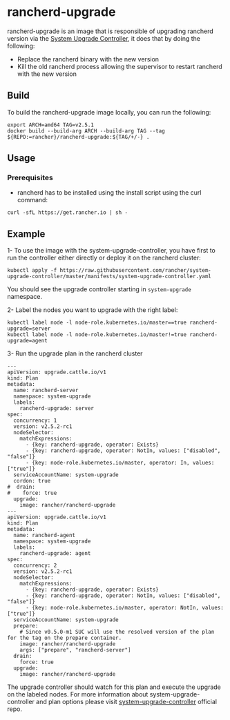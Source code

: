 # rancherd-upgrade

rancherd-upgrade is an image that is responsible of upgrading rancherd version via the [System Upgrade Controller](https://github.com/rancher/system-upgrade-controller), it does that by doing the following:

- Replace the rancherd binary with the new version
- Kill the old rancherd process allowing the supervisor to restart rancherd with the new version

## Build

To build the rancherd-upgrade image locally, you can run the following:

```
export ARCH=amd64 TAG=v2.5.1
docker build --build-arg ARCH --build-arg TAG --tag ${REPO:=rancher}/rancherd-upgrade:${TAG/+/-} .
```

## Usage

### Prerequisites

- rancherd has to be installed using the install script using the curl command:
```
curl -sfL https://get.rancher.io | sh -
```

## Example

1- To use the image with the system-upgrade-controller, you have first to run the controller either directly or deploy it on the rancherd cluster:

```
kubectl apply -f https://raw.githubusercontent.com/rancher/system-upgrade-controller/master/manifests/system-upgrade-controller.yaml
```

You should see the upgrade controller starting in `system-upgrade` namespace.

2- Label the nodes you want to upgrade with the right label:
```
kubectl label node -l node-role.kubernetes.io/master==true rancherd-upgrade=server
kubectl label node -l node-role.kubernetes.io/master!=true rancherd-upgrade=agent
```

3- Run the upgrade plan in the rancherd cluster

```
---
apiVersion: upgrade.cattle.io/v1
kind: Plan
metadata:
  name: rancherd-server
  namespace: system-upgrade
  labels:
    rancherd-upgrade: server
spec:
  concurrency: 1
  version: v2.5.2-rc1
  nodeSelector:
    matchExpressions:
      - {key: rancherd-upgrade, operator: Exists}
      - {key: rancherd-upgrade, operator: NotIn, values: ["disabled", "false"]}
      - {key: node-role.kubernetes.io/master, operator: In, values: ["true"]}
  serviceAccountName: system-upgrade
  cordon: true
#  drain:
#    force: true
  upgrade:
    image: rancher/rancherd-upgrade
---
apiVersion: upgrade.cattle.io/v1
kind: Plan
metadata:
  name: rancherd-agent
  namespace: system-upgrade
  labels:
    rancherd-upgrade: agent
spec:
  concurrency: 2
  version: v2.5.2-rc1
  nodeSelector:
    matchExpressions:
      - {key: rancherd-upgrade, operator: Exists}
      - {key: rancherd-upgrade, operator: NotIn, values: ["disabled", "false"]}
      - {key: node-role.kubernetes.io/master, operator: NotIn, values: ["true"]}
  serviceAccountName: system-upgrade
  prepare:
    # Since v0.5.0-m1 SUC will use the resolved version of the plan for the tag on the prepare container.
    image: rancher/rancherd-upgrade
    args: ["prepare", "rancherd-server"]
  drain:
    force: true
  upgrade:
    image: rancher/rancherd-upgrade
``` 

The upgrade controller should watch for this plan and execute the upgrade on the labeled nodes. For more information about system-upgrade-controller and plan options please visit [system-upgrade-controller](https://github.com/rancher/system-upgrade-controller) official repo.
